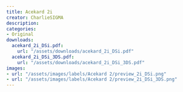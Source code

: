```yaml
---
title: Acekard 2i
creator: CharlieSIGMA
description:
categories:
- Original
downloads:
  acekard_2i_DSi.pdf:
    url: "/assets/downloads/acekard_2i_DSi.pdf"
  acekard_2i_DSi_3DS.pdf:
    url: "/assets/downloads/acekard_2i_DSi_3DS.pdf"
images:
- url: "/assets/images/labels/Acekard 2/preview_2i_DSi.png"
- url: "/assets/images/labels/Acekard 2/preview_2i_DSi_3DS.png"
---
```

